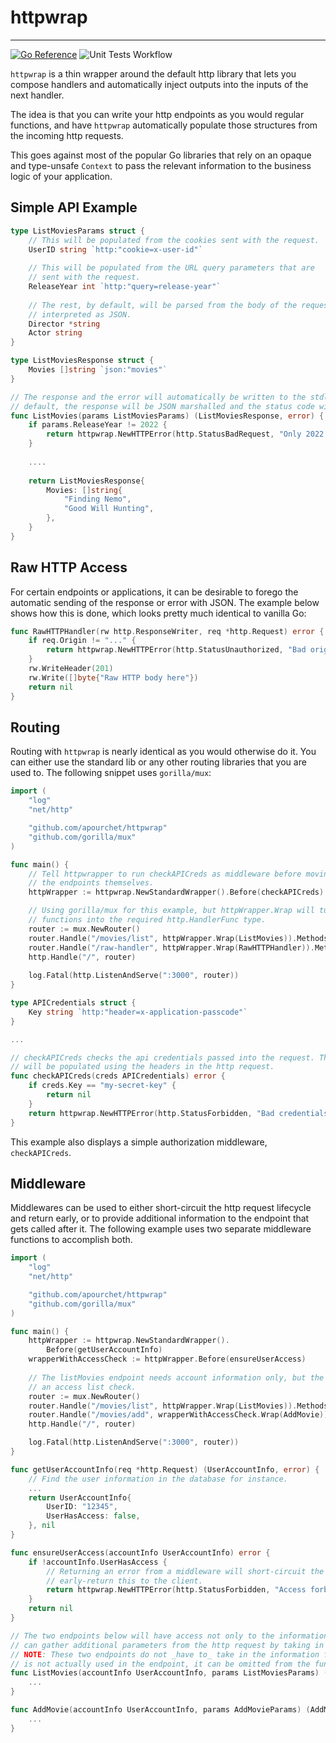 # httpwrap
----------
[![Go Reference](https://pkg.go.dev/badge/github.com/apourchet/httpwrap.svg)](https://pkg.go.dev/github.com/apourchet/httpwrap)
![Unit Tests Workflow](https://github.com/apourchet/httpwrap/actions/workflows/unit-tests.yml/badge.svg)

`httpwrap` is a thin wrapper around the default http library that lets you compose handlers
and automatically inject outputs into the inputs of the next handler.

The idea is that you can write your http endpoints as you would regular functions, and have
`httpwrap` automatically populate those structures from the incoming http requests.

This goes against most of the popular Go libraries that rely on an opaque and type-unsafe `Context`
to pass the relevant information to the business logic of your application.

## Simple API Example
```go
type ListMoviesParams struct {
    // This will be populated from the cookies sent with the request.
    UserID string `http:"cookie=x-user-id"`
    
    // This will be populated from the URL query parameters that are 
    // sent with the request.
    ReleaseYear int `http:"query=release-year"`
    
    // The rest, by default, will be parsed from the body of the request 
    // interpreted as JSON.
    Director *string
    Actor string
}

type ListMoviesResponse struct {
    Movies []string `json:"movies"`
}

// The response and the error will automatically be written to the stdlib http.ResponseWriter. By
// default, the response will be JSON marshalled and the status code will be 200 OK.
func ListMovies(params ListMoviesParams) (ListMoviesResponse, error) {
    if params.ReleaseYear != 2022 {
        return httpwrap.NewHTTPError(http.StatusBadRequest, "Only 2022 movies are searchable.")
    }
	
    ....
		
    return ListMoviesResponse{
        Movies: []string{
            "Finding Nemo",
            "Good Will Hunting",
        },
    }
}
```

## Raw HTTP Access
For certain endpoints or applications, it can be desirable to forego the automatic sending of the response or 
error with JSON. The example below shows how this is done, which looks pretty much identical to vanilla Go:
```go
func RawHTTPHandler(rw http.ResponseWriter, req *http.Request) error { 
    if req.Origin != "..." {
        return httpwrap.NewHTTPError(http.StatusUnauthorized, "Bad origin.")
    }
    rw.WriteHeader(201)
    rw.Write([]byte{"Raw HTTP body here"})
    return nil
}
```

## Routing
Routing with `httpwrap` is nearly identical as you would otherwise do it. You can either use the standard lib
or any other routing libraries that you are used to. The following snippet uses `gorilla/mux`:
```go
import (
    "log"
    "net/http"

    "github.com/apourchet/httpwrap"
    "github.com/gorilla/mux"
)

func main() {
    // Tell httpwrapper to run checkAPICreds as middleware before moving on to call
    // the endpoints themselves.
    httpWrapper := httpwrap.NewStandardWrapper().Before(checkAPICreds)

    // Using gorilla/mux for this example, but httpWrapper.Wrap will turn your regular endpoint
    // functions into the required http.HandlerFunc type.
    router := mux.NewRouter()
    router.Handle("/movies/list", httpWrapper.Wrap(ListMovies)).Methods("GET")
    router.Handle("/raw-handler", httpWrapper.Wrap(RawHTTPHandler)).Methods("GET")
    http.Handle("/", router)
	
    log.Fatal(http.ListenAndServe(":3000", router))
}

type APICredentials struct {
    Key string `http:"header=x-application-passcode"`
}

...

// checkAPICreds checks the api credentials passed into the request. Those APICredentials
// will be populated using the headers in the http request.
func checkAPICreds(creds APICredentials) error {
    if creds.Key == "my-secret-key" {
        return nil
    }
    return httpwrap.NewHTTPError(http.StatusForbidden, "Bad credentials.")
}

```
This example also displays a simple authorization middleware, `checkAPICreds`.

## Middleware
Middlewares can be used to either short-circuit the http request lifecycle and return early, or to provide additional 
information to the endpoint that gets called after it. The following example uses two separate middleware functions
to accomplish both.
```go
import (
    "log"
    "net/http"

    "github.com/apourchet/httpwrap"
    "github.com/gorilla/mux"
)

func main() {
    httpWrapper := httpwrap.NewStandardWrapper().
        Before(getUserAccountInfo)
    wrapperWithAccessCheck := httpWrapper.Before(ensureUserAccess)
	
    // The listMovies endpoint needs account information only, but the addMovies endpoint also performs
    // an access list check.
    router := mux.NewRouter()
    router.Handle("/movies/list", httpWrapper.Wrap(ListMovies)).Methods("GET")
    router.Handle("/movies/add", wrapperWithAccessCheck.Wrap(AddMovie)).Methods("PUT")
    http.Handle("/", router)

    log.Fatal(http.ListenAndServe(":3000", router))
}

func getUserAccountInfo(req *http.Request) (UserAccountInfo, error) {
    // Find the user information in the database for instance.
    ...
    return UserAccountInfo{
        UserID: "12345",
        UserHasAccess: false,
    }, nil
}

func ensureUserAccess(accountInfo UserAccountInfo) error {
    if !accountInfo.UserHasAccess {
        // Returning an error from a middleware will short-circuit the rest of the request lifecycle and 
        // early-return this to the client.
        return httpwrap.NewHTTPError(http.StatusForbidden, "Access forbidden.")
    }
    return nil
}

// The two endpoints below will have access not only to the information provided by the middlewares, but
// can gather additional parameters from the http request by taking in extra arguments.
// NOTE: These two endpoints do not _have to_ take in the information from the middleware, so if accountInfo
// is not actually used in the endpoint, it can be omitted from the function signature altogether.
func ListMovies(accountInfo UserAccountInfo, params ListMoviesParams) (ListMoviesResponse, error) {
    ...
}

func AddMovie(accountInfo UserAccountInfo, params AddMovieParams) (AddMovieResponse, error) {
    ...
}
```